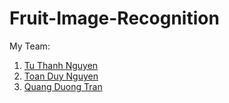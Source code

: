# Fruit-Image-Recognition

My Team:
1. [Tu Thanh Nguyen](https://github.com/thanhtuit96)
2. [Toan Duy Nguyen](https://github.com/nguyenduytoan96)
3. [Quang Duong Tran](https://github.com/duongquang555)
